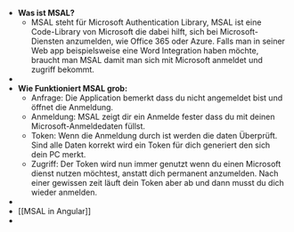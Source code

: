 - **Was ist MSAL?**
	- MSAL steht für Microsoft Authentication Library, MSAL ist eine Code-Library von Microsoft die dabei hilft, sich bei Microsoft-Diensten anzumelden, wie Office 365 oder Azure. Falls man in seiner Web app beispielsweise eine Word Integration haben möchte, braucht man MSAL damit man sich mit Microsoft anmeldet und zugriff bekommt.
-
- **Wie Funktioniert MSAL grob:**
	- Anfrage: Die Application bemerkt dass du nicht angemeldet bist und öffnet die Anmeldung.
	- Anmeldung: MSAL zeigt dir ein Anmelde fester dass du mit deinen Microsoft-Anmeldedaten füllst.
	- Token: Wenn die Anmeldung durch ist werden die daten Überprüft. Sind alle Daten korrekt wird ein Token für dich generiert den sich dein PC merkt.
	- Zugriff: Der Token wird nun immer genutzt wenn du einen Microsoft dienst nutzen möchtest, anstatt dich permanent anzumelden. Nach einer gewissen zeit läuft dein Token aber ab und dann musst du dich wieder anmelden.
-
- [[MSAL in Angular]]
-
